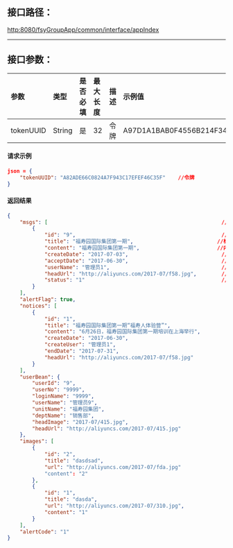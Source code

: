 ## 接口**路径：**

[http:8080/fsyGroupApp/common/interface/appIndex](http:8080/fsyGroupApp/common/interface/appIndex)

---

## 接口参数：

| 参数 | 类型 | 是否必填 | 最大长度 | 描述 | 示例值 |
| :--- | :--- | :--- | :--- | :--- | :--- |
| tokenUUID | String | 是 | 32 | 令牌 | A97D1A1BAB0F4556B214F34B9699F827 |

#### 请求示例

```json
json = {
    "tokenUUID": "A82ADE66C0824A7F943C17EFEF46C35F"    //令牌
}
```

#### 返回结果

```json
{
    "msgs": [                                                        //用户消息
        {
            "id": "9",                                               //消息ID
            "title": "福寿园国际集团第一期",                           //标题
            "content": "福寿园国际集团第一期",                         //内容
            "createDate": "2017-07-03",                              //发送时间
            "acceptDate": "2017-06-30",                              //接收时间
            "userName": "管理员1",                                    //发送人
            "headUrl": "http://aliyuncs.com/2017-07/f58.jpg",        //头像
            "status": "1"                                            //消息状态 (0:未接收1:已接收)
        }
    ],
    "alertFlag": true,
    "notices": [
        {
            "id": "1",
            "title": "福寿园国际集团第一期“福寿人体验营”",
            "content": "6月26日，福寿园国际集团第一期培训在上海举行",
            "createDate": "2017-06-30",
            "createUser": "管理员1",
            "endDate": "2017-07-31",
            "headUrl": "http://aliyuncs.com/2017-07/f58.jpg"
        }
    ],
    "userBean": {
        "userId": "9",
        "userNo": "9999",
        "loginName": "9999",
        "userName": "管理员9",
        "unitName": "福寿园集团",
        "deptName": "销售部",
        "headImage": "2017-07/415.jpg",
        "headUrl": "http://aliyuncs.com/2017-07/415.jpg"
    },
    "images": [
        {
            "id": "2",
            "title": "dasdsad",
            "url": "http://aliyuncs.com/2017-07/fda.jpg"
            "content": "2"
        },
        {
            "id": "1",
            "title": "dasda",
            "url": "http://aliyuncs.com/2017-07/310.jpg",
            "content": "1"
        }
    ],
    "alertCode": "1"
}
```



